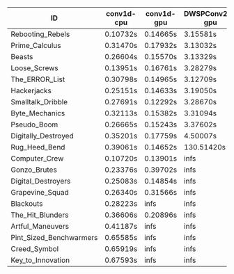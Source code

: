 |ID|conv1d-cpu|conv1d-gpu|DWSPConv2D-gpu|gemm-gpu|avg|
|-|-|-|-|-|-|
|Rebooting_Rebels|0.10732s|0.14665s|3.15581s|1.82974s|1.30988s|
|Prime_Calculus|0.31470s|0.17932s|3.13032s|1.83642s|1.36519s|
|Beasts|0.26604s|0.15570s|3.13329s|2.00931s|1.39108s|
|Loose_Screws|0.13951s|0.16761s|3.28279s|1.97477s|1.39117s|
|The_ERROR_List|0.30798s|0.14965s|3.12709s|2.03587s|1.40515s|
|Hackerjacks|0.25151s|0.14633s|3.19050s|2.04888s|1.40931s|
|Smalltalk_Dribble|0.27691s|0.12292s|3.28670s|2.03391s|1.43011s|
|Byte_Mechanics|0.32113s|0.15382s|3.31094s|2.04748s|1.45834s|
|Pseudo_Boom|0.26665s|0.15243s|3.37602s|2.10745s|1.47564s|
|Digitally_Destroyed|0.35201s|0.17759s|4.50007s|2.73551s|1.94129s|
|Rug_Heed_Bend|0.39061s|0.14652s|130.51420s|4.67963s|33.93274s|
|Computer_Crew|0.10720s|0.13901s|infs|4.56999s|infs|
|Gonzo_Brutes|0.23376s|0.39702s|infs|4.64392s|infs|
|Digital_Destroyers|0.25083s|0.14854s|infs|2.03670s|infs|
|Grapevine_Squad|0.26340s|0.31566s|infs|1.87670s|infs|
|Blackouts|0.28223s|infs|infs|1.89907s|infs|
|The_Hit_Blunders|0.36606s|0.20896s|infs|2.03099s|infs|
|Artful_Maneuvers|0.41187s|infs|infs|4.64702s|infs|
|Pint_Sized_Benchwarmers|0.65585s|infs|infs|4.68032s|infs|
|Creed_Symbol|0.65919s|infs|infs|4.66307s|infs|
|Key_to_Innovation|0.67593s|infs|infs|4.64889s|infs|
